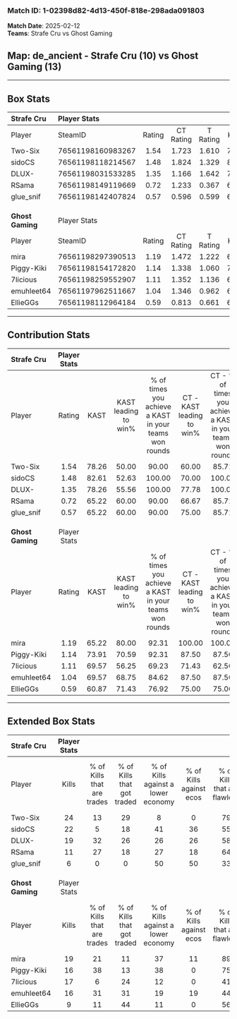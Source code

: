 ### Match ID: 1-02398d82-4d13-450f-818e-298ada091803  
**Match Date**: 2025-02-12  
**Teams**: Strafe Cru vs Ghost Gaming  

## **Map**: de_ancient - Strafe Cru (10) vs Ghost Gaming (13)  
---  

## Box Stats  

| **Strafe Cru**   | Player Stats      |        |           |          |       |       |       |         |        |      |     |
| :- | :- | :-: | :-: | :-: | :-: | :-: | :-: | :-: | :-: | :-: | :-: |
| Player           | SteamID           | Rating | CT Rating | T Rating | KAST  |  ADR  | Kills | Assists | Deaths | K/D  | HS% |
| Two-Six          | 76561198160983267 |  1.54  |   1.723   |  1.610   | 78.26 | 110.5 |  24   |    5    |   16   | 1.50 | 54  |
| sidoCS           | 76561198118214567 |  1.48  |   1.824   |  1.329   | 82.61 | 100.7 |  22   |    4    |   15   | 1.47 | 31  |
| DLUX-            | 76561198031533285 |  1.35  |   1.166   |  1.642   | 78.26 | 84.8  |  19   |    7    |   13   | 1.46 | 57  |
| RSama            | 76561198149119669 |  0.72  |   1.233   |  0.367   | 65.22 | 56.9  |  11   |    7    |   19   | 0.58 | 36  |
| glue_snif        | 76561198142407824 |  0.57  |   0.596   |  0.599   | 65.22 | 46.5  |   6   |    6    |   16   | 0.38 | 33  |
|                  |                   |        |           |          |       |       |       |         |        |      |     |
|                  |                   |        |           |          |       |       |       |         |        |      |     |
|                  |                   |        |           |          |       |       |       |         |        |      |     |
| **Ghost Gaming** | Player Stats      |        |           |          |       |       |       |         |        |      |     |
| Player           | SteamID           | Rating | CT Rating | T Rating | KAST  |  ADR  | Kills | Assists | Deaths | K/D  | HS% |
| mira             | 76561198297390513 |  1.19  |   1.472   |  1.222   | 65.22 | 88.0  |  19   |    7    |   16   | 1.19 | 73  |
| Piggy-Kiki       | 76561198154172820 |  1.14  |   1.338   |  1.060   | 73.91 | 76.3  |  16   |    5    |   14   | 1.14 | 37  |
| 7licious         | 76561198259552907 |  1.11  |   1.352   |  1.136   | 69.57 | 89.7  |  17   |    8    |   18   | 0.94 | 70  |
| emuhleet64       | 76561197962511667 |  1.04  |   1.346   |  0.962   | 69.57 | 70.9  |  16   |    8    |   17   | 0.94 | 31  |
| EllieGGs         | 76561198112964184 |  0.59  |   0.813   |  0.661   | 60.87 | 55.1  |   9   |    3    |   19   | 0.47 | 66  |
---  

## Contribution Stats  

| **Strafe Cru**   | Player Stats |       |                      |                                                        |                           |                                                             |                          |                                                            |
| :- | :-: | :-: | :-: | :-: | :-: | :-: | :-: | :-: |
| Player           |    Rating    | KAST  | KAST leading to win% | % of times you achieve a KAST in your teams won rounds | CT - KAST leading to win% | CT - % of times you achieve a KAST in your teams won rounds | T - KAST leading to win% | T - % of times you achieve a KAST in your teams won rounds |
| Two-Six          |     1.54     | 78.26 |        50.00         |                         90.00                          |           60.00           |                            85.71                            |          37.50           |                           100.00                           |
| sidoCS           |     1.48     | 82.61 |        52.63         |                         100.00                         |           70.00           |                           100.00                            |          33.33           |                           100.00                           |
| DLUX-            |     1.35     | 78.26 |        55.56         |                         100.00                         |           77.78           |                           100.00                            |          33.33           |                           100.00                           |
| RSama            |     0.72     | 65.22 |        60.00         |                         90.00                          |           66.67           |                            85.71                            |          50.00           |                           100.00                           |
| glue_snif        |     0.57     | 65.22 |        60.00         |                         90.00                          |           75.00           |                            85.71                            |          42.86           |                           100.00                           |
|                  |              |       |                      |                                                        |                           |                                                             |                          |                                                            |
|                  |              |       |                      |                                                        |                           |                                                             |                          |                                                            |
|                  |              |       |                      |                                                        |                           |                                                             |                          |                                                            |
| **Ghost Gaming** | Player Stats |       |                      |                                                        |                           |                                                             |                          |                                                            |
| Player           |    Rating    | KAST  | KAST leading to win% | % of times you achieve a KAST in your teams won rounds | CT - KAST leading to win% | CT - % of times you achieve a KAST in your teams won rounds | T - KAST leading to win% | T - % of times you achieve a KAST in your teams won rounds |
| mira             |     1.19     | 65.22 |        80.00         |                         92.31                          |          100.00           |                           100.00                            |          57.14           |                           80.00                            |
| Piggy-Kiki       |     1.14     | 73.91 |        70.59         |                         92.31                          |           87.50           |                            87.50                            |          55.56           |                           100.00                           |
| 7licious         |     1.11     | 69.57 |        56.25         |                         69.23                          |           71.43           |                            62.50                            |          44.44           |                           80.00                            |
| emuhleet64       |     1.04     | 69.57 |        68.75         |                         84.62                          |           87.50           |                            87.50                            |          50.00           |                           80.00                            |
| EllieGGs         |     0.59     | 60.87 |        71.43         |                         76.92                          |           75.00           |                            75.00                            |          66.67           |                           80.00                            |
---  

## Extended Box Stats  

| **Strafe Cru**   | Player Stats |                            |                            |                                    |                         |                              |                                 |        |                             |                                     |                          |                               |                            |
| :- | :-: | :-: | :-: | :-: | :-: | :-: | :-: | :-: | :-: | :-: | :-: | :-: | :-: |
| Player           |    Kills     | % of Kills that are trades | % of Kills that got traded | % of Kills against a lower economy | % of Kills against ecos | % of Kills that are flawless | % of Kills that are close duels | Deaths | % of Deaths that get traded | % of Deaths against a lower economy | % of Deaths against ecos | % of Deaths that are flawless | % of Deaths that are close |
| Two-Six          |      24      |             13             |             29             |                 8                  |            0            |              79              |                0                |   16   |             31              |                 25                  |            19            |              50               |             6              |
| sidoCS           |      22      |             5              |             18             |                 41                 |           36            |              55              |               18                |   15   |             27              |                 13                  |            7             |              47               |             7              |
| DLUX-            |      19      |             32             |             26             |                 26                 |           26            |              58              |                0                |   13   |             23              |                 15                  |            8             |              92               |             0              |
| RSama            |      11      |             27             |             18             |                 27                 |           18            |              64              |               18                |   19   |             21              |                 16                  |            11            |              53               |             5              |
| glue_snif        |      6       |             0              |             0              |                 50                 |           50            |              33              |               17                |   16   |              6              |                 13                  |            6             |              69               |             6              |
|                  |              |                            |                            |                                    |                         |                              |                                 |        |                             |                                     |                          |                               |                            |
|                  |              |                            |                            |                                    |                         |                              |                                 |        |                             |                                     |                          |                               |                            |
|                  |              |                            |                            |                                    |                         |                              |                                 |        |                             |                                     |                          |                               |                            |
| **Ghost Gaming** | Player Stats |                            |                            |                                    |                         |                              |                                 |        |                             |                                     |                          |                               |                            |
| Player           |    Kills     | % of Kills that are trades | % of Kills that got traded | % of Kills against a lower economy | % of Kills against ecos | % of Kills that are flawless | % of Kills that are close duels | Deaths | % of Deaths that get traded | % of Deaths against a lower economy | % of Deaths against ecos | % of Deaths that are flawless | % of Deaths that are close |
| mira             |      19      |             21             |             11             |                 37                 |           11            |              89              |                0                |   16   |             19              |                 19                  |            0             |              38               |             13             |
| Piggy-Kiki       |      16      |             38             |             13             |                 38                 |            0            |              75              |                0                |   14   |             14              |                 21                  |            0             |              71               |             0              |
| 7licious         |      17      |             6              |             24             |                 12                 |            0            |              41              |                6                |   18   |             33              |                 28                  |            6             |              61               |             11             |
| emuhleet64       |      16      |             31             |             31             |                 19                 |           19            |              44              |                6                |   17   |              6              |                 18                  |            0             |              65               |             12             |
| EllieGGs         |      9       |             11             |             44             |                 11                 |            0            |              56              |               22                |   19   |             32              |                 21                  |            0             |              79               |             5              |
